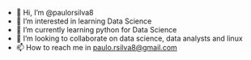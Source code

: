 - 👋 Hi, I’m @paulorsilva8
- 👀 I’m interested in learning Data Science
- 🌱 I’m currently learning python for Data Science
- 💞️ I’m looking to collaborate on data science, data analysts and linux
- 📫 How to reach me in paulo.rsilva8@gmail.com

<!---
paulorsilva8/paulorsilva8 is a ✨ special ✨ repository because its `README.md` (this file) appears on your GitHub profile.
You can click the Preview link to take a look at your changes.
--->
